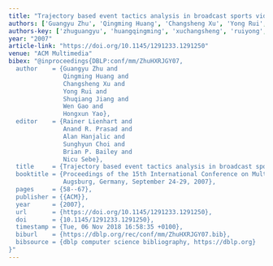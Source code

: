 ```yaml
---
title: "Trajectory based event tactics analysis in broadcast sports video"
authors: ['Guangyu Zhu', 'Qingming Huang', 'Changsheng Xu', 'Yong Rui', 'Shuqiang Jiang', 'Wen Gao 0001', 'Hongxun Yao']
authors-key: ['zhuguangyu', 'huangqingming', 'xuchangsheng', 'ruiyong', 'jiangshuqiang', 'gaowen', 'yaohongxun']
year: "2007"
article-link: "https://doi.org/10.1145/1291233.1291250"
venue: "ACM Multimedia"
bibex: "@inproceedings{DBLP:conf/mm/ZhuHXRJGY07,
  author    = {Guangyu Zhu and
               Qingming Huang and
               Changsheng Xu and
               Yong Rui and
               Shuqiang Jiang and
               Wen Gao and
               Hongxun Yao},
  editor    = {Rainer Lienhart and
               Anand R. Prasad and
               Alan Hanjalic and
               Sunghyun Choi and
               Brian P. Bailey and
               Nicu Sebe},
  title     = {Trajectory based event tactics analysis in broadcast sports video},
  booktitle = {Proceedings of the 15th International Conference on Multimedia 2007,
               Augsburg, Germany, September 24-29, 2007},
  pages     = {58--67},
  publisher = {{ACM}},
  year      = {2007},
  url       = {https://doi.org/10.1145/1291233.1291250},
  doi       = {10.1145/1291233.1291250},
  timestamp = {Tue, 06 Nov 2018 16:58:35 +0100},
  biburl    = {https://dblp.org/rec/conf/mm/ZhuHXRJGY07.bib},
  bibsource = {dblp computer science bibliography, https://dblp.org}
}"
---
```

